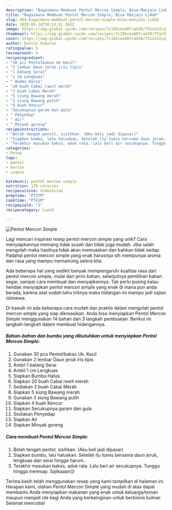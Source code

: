 ```yaml
---
description: "Bagaimana Membuat Pentol Mercon Simple, Bisa Manjain Lidah"
title: "Bagaimana Membuat Pentol Mercon Simple, Bisa Manjain Lidah"
slug: 464-bagaimana-membuat-pentol-mercon-simple-bisa-manjain-lidah
date: 2020-05-14T10:53:51.362Z
image: https://img-global.cpcdn.com/recipes/7c185cead87cad38/751x532cq70/pentol-mercon-simple-foto-resep-utama.jpg
thumbnail: https://img-global.cpcdn.com/recipes/7c185cead87cad38/751x532cq70/pentol-mercon-simple-foto-resep-utama.jpg
cover: https://img-global.cpcdn.com/recipes/7c185cead87cad38/751x532cq70/pentol-mercon-simple-foto-resep-utama.jpg
author: Dustin Osborne
ratingvalue: 5
reviewcount: 9
recipeingredient:
- "30 pcs Pentolbakso Uk Kecil"
- "2 lembar Daun jeruk iris tipis"
- "1 batang Serai"
- "1 cm Lengkuas"
- " Bumbu Halus"
- "20 buah Cabai rawit merah"
- "2 buah Cabai Merah"
- "5 siung Bawang merah"
- "3 siung Bawang putih"
- "4 buah Kencur"
- "Secukupnya garam dan gula"
- " Penyedap"
- " Air"
- " Minyak goreng"
recipeinstructions:
- "Belah tengah pentol, sisihkan. (Aku beli jadi dipasar)"
- "Siapkan bumbu, lalu haluskan. Setelah itu tumis bersama daun jeruk, lengkuas dan serai hingga harum.."
- "Terakhir masukan bakso, aduk rata. Lalu beri air secukupnya. Tunggu hingga meresap. Sajikaaan😗"
categories:
- Resep
tags:
- pentol
- mercon
- simple

katakunci: pentol mercon simple 
nutrition: 170 calories
recipecuisine: Indonesian
preptime: "PT37M"
cooktime: "PT41M"
recipeyield: "3"
recipecategory: Lunch

---
```



![Pentol Mercon Simple](https://img-global.cpcdn.com/recipes/7c185cead87cad38/751x532cq70/pentol-mercon-simple-foto-resep-utama.jpg)

Lagi mencari inspirasi resep pentol mercon simple yang unik? Cara menyiapkannya memang tidak susah dan tidak juga mudah. Jika salah mengolah maka hasilnya tidak akan memuaskan dan bahkan tidak sedap. Padahal pentol mercon simple yang enak harusnya sih mempunyai aroma dan rasa yang mampu memancing selera kita.

Ada beberapa hal yang sedikit banyak mempengaruhi kualitas rasa dari pentol mercon simple, mulai dari jenis bahan, selanjutnya pemilihan bahan segar, sampai cara membuat dan menyajikannya. Tak perlu pusing kalau hendak menyiapkan pentol mercon simple yang enak di mana pun anda berada, karena asal sudah tahu triknya maka hidangan ini mampu jadi sajian istimewa.




Di bawah ini ada beberapa cara mudah dan praktis dalam mengolah pentol mercon simple yang siap dikreasikan. Anda bisa menyiapkan Pentol Mercon Simple menggunakan 14 bahan dan 3 langkah pembuatan. Berikut ini langkah-langkah dalam membuat hidangannya.

<!--inarticleads1-->

##### Bahan-bahan dan bumbu yang dibutuhkan untuk menyiapkan Pentol Mercon Simple:

1. Gunakan 30 pcs Pentol/bakso Uk. Kecil
1. Gunakan 2 lembar Daun jeruk iris tipis
1. Ambil 1 batang Serai
1. Ambil 1 cm Lengkuas
1. Siapkan  Bumbu Halus:
1. Siapkan 20 buah Cabai rawit merah
1. Sediakan 2 buah Cabai Merah
1. Siapkan 5 siung Bawang merah
1. Gunakan 3 siung Bawang putih
1. Siapkan 4 buah Kencur
1. Siapkan Secukupnya garam dan gula
1. Sediakan  Penyedap
1. Siapkan  Air
1. Siapkan  Minyak goreng




<!--inarticleads2-->

##### Cara membuat Pentol Mercon Simple:

1. Belah tengah pentol, sisihkan. (Aku beli jadi dipasar)
1. Siapkan bumbu, lalu haluskan. Setelah itu tumis bersama daun jeruk, lengkuas dan serai hingga harum..
1. Terakhir masukan bakso, aduk rata. Lalu beri air secukupnya. Tunggu hingga meresap. Sajikaaan😗




Terima kasih telah menggunakan resep yang kami tampilkan di halaman ini. Harapan kami, olahan Pentol Mercon Simple yang mudah di atas dapat membantu Anda menyiapkan makanan yang enak untuk keluarga/teman maupun menjadi ide bagi Anda yang berkeinginan untuk berbisnis kuliner. Selamat mencoba!
